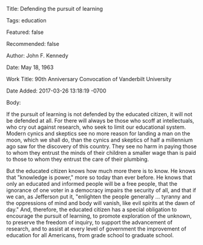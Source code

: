 Title:  Defending the pursuit of learning

Tags:   education

Featured: false

Recommended: false

Author: John F. Kennedy

Date:   May 18, 1963

Work Title: 90th Anniversary Convocation of Vanderbilt University

Date Added: 2017-03-26 13:18:19 -0700

Body: 

If the pursuit of learning is not defended by the educated citizen, it will not be defended at all. For there will always be those who scoff at intellectuals, who cry out against research, who seek to limit our educational system. Modern cynics and skeptics see no more reason for landing a man on the moon, which we shall do, than the cynics and skeptics of half a millennium ago saw for the discovery of this country. They see no harm in paying those to whom they entrust the minds of their children a smaller wage than is paid to those to whom they entrust the care of their plumbing. 

But the educated citizen knows how much more there is to know. He knows that "knowledge is power," more so today than ever before. He knows that only an educated and informed people will be a free people, that the ignorance of one voter in a democracy impairs the security of all, and that if we can, as Jefferson put it, "enlighten the people generally ... tyranny and the oppressions of mind and body will vanish, like evil spirits at the dawn of day." And, therefore, the educated citizen has a special obligation to encourage the pursuit of learning, to promote exploration of the unknown, to preserve the freedom of inquiry, to support the advancement of research, and to assist at every level of government the improvement of education for all Americans, from grade school to graduate school.
